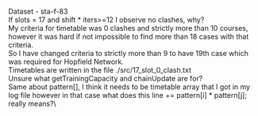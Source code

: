 Dataset - sta-f-83\
If slots = 17 and shift * iters>=12 I observe no clashes, why?\
My criteria for timetable was 0 clashes and strictly more than 10 courses, however it was hard if not impossible to find more than 18 cases with that criteria.\
So I have changed criteria to strictly more than 9 to have 19th case which was required for Hopfield Network.\
Timetables are written in the file ./src/17_slot_0_clash.txt\
Unsure what getTrainingCapacity and chainUpdate are for?\
Same about pattern[], I think it needs to be timetable array that I got in my log file however in that case what does this line += pattern[i] * pattern[j]; really means?\ 